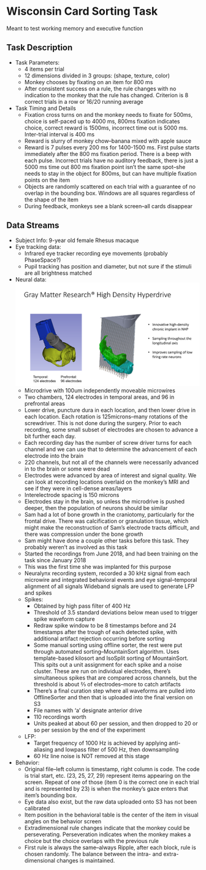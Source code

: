 # Wisconsin Card Sorting Task
Meant to test working memory and executive function

## Task Description
* Task Parameters:
    - 4 items per trial
    - 12 dimensions divided in 3 groups: (shape, texture, color)
    - Monkey chooses by fixating on an item for 800 ms
    - After consistent success on a rule, the rule changes with no indication to the monkey that the rule has changed. Criterion is 8 correct trials in a row or 16/20 running average
* Task Timing and Details
    - Fixation cross turns on and the monkey needs to fixate for 500ms, choice is self-paced up to 4000 ms, 800ms fixation indicates choice, correct reward is 1500ms, incorrect time out is 5000 ms. Inter-trial interval is 400 ms
    - Reward is slurry of monkey chow–banana mixed with apple sauce
    - Reward is 7 pulses every 200 ms for 1400-1500 ms. First pulse starts immediately after the 800 ms fixation period. There is a beep with each pulse. Incorrect trials have no auditory feedback, there is just a 5000 ms time out 
800 ms fixation point isn’t the same spot–she needs to stay in the object for 800ms, but can have multiple fixation points on the item
    - Objects are randomly scattered on each trial with a guarantee of no overlap in the bounding box. Windows are all squares regardless of the shape of the item
    - During feedback, monkeys see a blank screen–all cards disappear

## Data Streams
* Subject Info: 9-year old female Rhesus macaque
* Eye tracking data:
    - Infrared eye tracker recording eye movements (probably PhaseSpace?)
    - Pupil tracking has position and diameter, but not sure if the stimuli are all brightness matched
* Neural data:
  ![gray-matter](GrayMatter_Sam.png)
    - Microdrive with 100um independently moveable microwires
    - Two chambers, 124 electrodes in temporal areas, and 96 in prefrontal areas 
    - Lower drive, puncture dura in each location, and then lower drive in each location. Each rotation is 125microns–many rotations of the screwdriver. This is not done during the surgery. Prior to each recording, some small subset of electrodes are chosen to advance a bit further each day. 
    - Each recording day has the number of screw driver turns for each channel and we can use that to determine the advancement of each electrode into the brain
    - 220 channels, but not all of the channels were necessarily advanced in to the brain or some were dead 
    - Electrodes were advanced by area of interest and signal quality. We can look at recording locations overlaid on the monkey’s MRI and see if they were in cell-dense areas/layers
    - Interelectrode spacing is 150 microns
    - Electrodes stay in the brain, so unless the microdrive is pushed deeper, then the population of neurons should be similar
    - Sam had a lot of bone growth in the craniotomy, particularly for the frontal drive. There was calcification or granulation tissue, which might make the reconstruction of Sam’s electrode tracts difficult, and there was compression under the bone growth
    - Sam might have done a couple other tasks before this task. They probably weren’t as involved as this task 
    - Started the recordings from June 2018, and had been training on the task since January 2018
    - This was the first time she was implanted for this purpose
    - Neuralynx recording system, recorded a 30 kHz signal from each microwire and integrated behavioral events and eye signal–temporal alignment of all signals
Wideband signals are used to generate LFP and spikes
    - Spikes:
        - Obtained by high pass filter of 400 Hz
        - Threshold of 3.5 standard deviations below mean used to trigger spike waveform capture
        - Redraw spike window to be 8 timestamps before and 24 timestamps after the trough of each detected spike, with additional artifact rejection occurring before sorting
        - Some manual sorting using offline sorter, the rest were put through automated sorting–MountainSort algorithm. Uses template-based kilosort and IsoSplit sorting of MountainSort. This spits out a unit assignment for each spike and a noise cluster. These are run on individual electrodes, there’s simultaneous spikes that are compared across channels, but the threshold is about ⅔ of electrodes–more to catch artifacts
        - There’s a final curation step where all waveforms are pulled into OfflineSorter and then that is uploaded into the final version on S3 
        - File names with ‘a’ designate anterior drive 
        - 110 recordings worth
        - Units peaked at about 60 per session, and then dropped to 20 or so per session by the end of the experiment
    - LFP:
        - Target frequency of 1000 Hz is achieved by applying anti-aliasing and lowpass filter of 500 Hz, then downsampling
        - 60 Hz line noise is NOT removed at this stage
* Behavior:
    - Original file–left column is timestamp, right column is code. The code is trial start, etc. (23, 25, 27, 29) represent items appearing on the screen. Repeat of one of those (item 0 is the correct one in each trial and is represented by 23) is when the monkey’s gaze enters that item’s bounding box. 
    - Eye data also exist, but the raw data uploaded onto S3 has not been calibrated
    - Item position in the behavioral table is the center of the item in visual angles on the behavior screen
    - Extradimensional rule changes indicate that the monkey could be perseverating. Perseveration indicates when the monkey makes a choice but the choice overlaps with the previous rule
    - First rule is always the same–always Ripple, after each block, rule is chosen randomly. The balance between the intra- and extra-dimensional changes is maintained. 